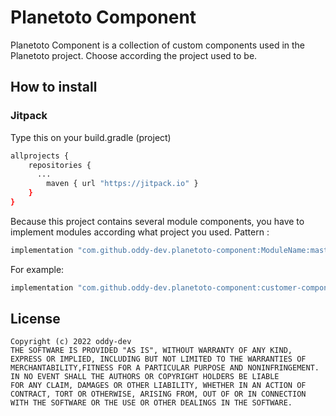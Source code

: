 # Planetoto Component

[//]: # ([![]&#40;https://jitpack.io/v/oddy-dev/planetoto-component.svg&#41;]&#40;https://jitpack.io/#oddy-dev/planetoto-component&#41;)

Planetoto Component is a collection of custom components used in the Planetoto project. Choose according the project used to be. 

## How to install
### Jitpack
Type this on your build.gradle (project)
```sh
allprojects {
    repositories {
      ...
        maven { url "https://jitpack.io" }
    }
}
```

Because this project contains several module components, you have to implement modules according what project you used.
Pattern : 
```sh
implementation "com.github.oddy-dev.planetoto-component:ModuleName:master-SNAPSHOT"
```
For example:
```sh
implementation "com.github.oddy-dev.planetoto-component:customer-component:master-SNAPSHOT"
```

## License
    Copyright (c) 2022 oddy-dev
    THE SOFTWARE IS PROVIDED "AS IS", WITHOUT WARRANTY OF ANY KIND, EXPRESS OR IMPLIED, INCLUDING BUT NOT LIMITED TO THE WARRANTIES OF
    MERCHANTABILITY,FITNESS FOR A PARTICULAR PURPOSE AND NONINFRINGEMENT. IN NO EVENT SHALL THE AUTHORS OR COPYRIGHT HOLDERS BE LIABLE
    FOR ANY CLAIM, DAMAGES OR OTHER LIABILITY, WHETHER IN AN ACTION OF CONTRACT, TORT OR OTHERWISE, ARISING FROM, OUT OF OR IN CONNECTION 
    WITH THE SOFTWARE OR THE USE OR OTHER DEALINGS IN THE SOFTWARE.